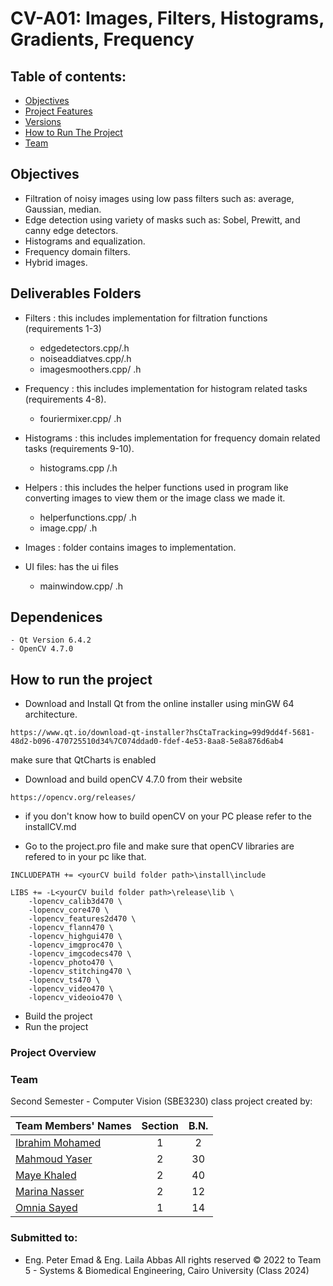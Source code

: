 # CV-A01: Images, Filters, Histograms, Gradients, Frequency

## Table of contents:
- [Objectives](#Objectives)
- [Project Features](#deiverablesfolders)
- [Versions](#versions)
- [How to Run The Project](#run-the-project)
- [Team]()

## Objectives
- Filtration of noisy images using low pass filters such as: average, Gaussian, median.
- Edge detection using variety of masks such as: Sobel, Prewitt, and canny edge detectors.
- Histograms and equalization.
- Frequency domain filters.
- Hybrid images.


## Deliverables Folders
- Filters : this includes implementation for filtration functions (requirements 1-3)
    - edgedetectors.cpp/.h
    - noiseaddiatves.cpp/.h
    - imagesmoothers.cpp/ .h

- Frequency : this includes implementation for histogram related tasks (requirements 4-8).
    - fouriermixer.cpp/ .h

- Histograms : this includes implementation for frequency domain related tasks (requirements 9-10).
    - histograms.cpp /.h
- Helpers : this includes the helper functions used in program like converting images to view them or the image class we made it.
    - helperfunctions.cpp/ .h
    - image.cpp/ .h
- Images : folder contains images to implementation.

- UI files: has the ui files
    - mainwindow.cpp/ .h

## Dependenices
    - Qt Version 6.4.2
    - OpenCV 4.7.0

## How to run the project
- Download and Install Qt from the online installer using minGW 64 architecture.
```
https://www.qt.io/download-qt-installer?hsCtaTracking=99d9dd4f-5681-48d2-b096-470725510d34%7C074ddad0-fdef-4e53-8aa8-5e8a876d6ab4 
```
make sure that QtCharts is enabled

- Download and build openCV 4.7.0 from their website
```
https://opencv.org/releases/
```
- if you don't know how to build openCV on your PC please refer to the installCV.md

- Go to the project.pro file and make sure that openCV libraries are refered to in your pc like that.
``` 
INCLUDEPATH += <yourCV build folder path>\install\include

LIBS += -L<yourCV build folder path>\release\lib \
    -lopencv_calib3d470 \
    -lopencv_core470 \
    -lopencv_features2d470 \
    -lopencv_flann470 \
    -lopencv_highgui470 \
    -lopencv_imgproc470 \
    -lopencv_imgcodecs470 \
    -lopencv_photo470 \
    -lopencv_stitching470 \
    -lopencv_ts470 \
    -lopencv_video470 \
    -lopencv_videoio470 \
```

- Build the project
- Run the project


### Project Overview

### Team

Second Semester - Computer Vision (SBE3230) class project created by:

| Team Members' Names                                       | Section | B.N. |
|---------------------------------------------------------- |:-------:|:----:|
| [Ibrahim Mohamed](https://github.com/1brahimmohamed)      |    1    |  2   |
| [Mahmoud Yaser](https://github.com/mahmoud1yaser)         |    2    |  30  |
| [Maye Khaled](https://github.com/mayekhaled0)             |    2    |  40  |
| [Marina Nasser](https://github.com/MariamWaell)           |    2    |  12  |
| [Omnia Sayed](https://github.com/MariamWaell)             |    1    |  14  |


### Submitted to:
- Eng. Peter Emad & Eng. Laila Abbas
All rights reserved © 2022 to Team 5 - Systems & Biomedical Engineering, Cairo University (Class 2024)